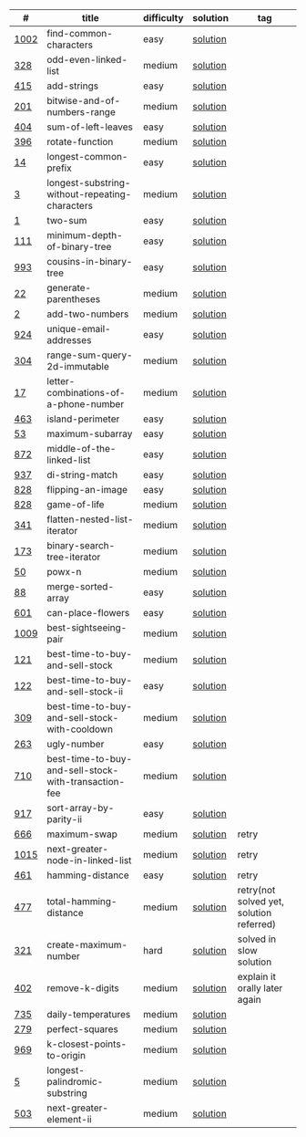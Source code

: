 

| #                                                                                            | title                                     | difficulty | solution      |    tag    |
|----------------------------------------------------------------------------------------------|-------------------------------------------|------------|----------------|-----------|
|[1002](https://leetcode.com/problems/find-common-characters/)           | find-common-characters            | easy       | [solution](https://github.com/jereneal20/TIL/blob/master/ps/odd-even-linked-list.cpp) |
|[328](https://leetcode.com/problems/odd-even-linked-list/) | odd-even-linked-list | medium | [solution](https://github.com/jereneal20/TIL/blob/master/ps/find-common-characters.cpp) |
|[415](https://leetcode.com/problems/add-strings) | add-strings | easy | [solution](https://github.com/jereneal20/TIL/blob/master/ps/odd-even-linked-list.cpp) |
|[201](https://leetcode.com/problems/bitwise-and-of-numbers-range/) | bitwise-and-of-numbers-range | medium | [solution](https://github.com/jereneal20/TIL/blob/master/ps/bitwise-and-of-numbers-range.cpp) |
|[404](https://leetcode.com/problems/sum-of-left-leaves/) | sum-of-left-leaves | easy | [solution](https://github.com/jereneal20/TIL/blob/master/ps/sum-of-left-leaves.cpp) |
|[396](https://leetcode.com/problems/rotate-function) | rotate-function | medium | [solution](https://github.com/jereneal20/TIL/blob/master/ps/rotate-function.cpp) |
|[14](https://leetcode.com/problems/longest-common-prefix) | longest-common-prefix | easy | [solution](https://github.com/jereneal20/TIL/blob/master/ps/longest-common-prefix.cpp) |
|[3](https://leetcode.com/problems/longest-substring-without-repeating-characters) | longest-substring-without-repeating-characters | medium | [solution](https://github.com/jereneal20/TIL/blob/master/ps/longest-substring-without-repeating-characters.cpp) |
|[1](https://leetcode.com/problems/two-sum) | two-sum | easy | [solution](https://github.com/jereneal20/TIL/blob/master/ps/two-sum.cpp) |
|[111](https://leetcode.com/problems/minimum-depth-of-binary-tree) | minimum-depth-of-binary-tree | easy | [solution](https://github.com/jereneal20/TIL/blob/master/ps/minimum-depth-of-binary-tree.cpp) |
|[993](https://leetcode.com/problems/cousins-in-binary-tree) | cousins-in-binary-tree | easy | [solution](https://github.com/jereneal20/TIL/blob/master/ps/cousins-in-binary-tree.cpp) |
|[22](https://leetcode.com/problems/generate-parentheses) | generate-parentheses| medium | [solution](https://github.com/jereneal20/TIL/blob/master/ps/generate-parentheses.cpp) |
|[2](https://leetcode.com/problems/add-two-numbers) | add-two-numbers | medium | [solution](https://github.com/jereneal20/TIL/blob/master/ps/add-two-numbers.cpp) |
|[924](https://leetcode.com/problems/unique-email-addresses) | unique-email-addresses | easy | [solution](https://github.com/jereneal20/TIL/blob/master/ps/unique-email-addresses.cpp) |
|[304](https://leetcode.com/problems/range-sum-query-2d-immutable) | range-sum-query-2d-immutable | medium | [solution](https://github.com/jereneal20/TIL/blob/master/ps/range-sum-query-2d-immutable.cpp) |
|[17](https://leetcode.com/problems/letter-combinations-of-a-phone-number) | letter-combinations-of-a-phone-number | medium | [solution](https://github.com/jereneal20/TIL/blob/master/ps/letter-combinations-of-a-phone-number.cpp) |
|[463](https://leetcode.com/problems/island-perimeter) | island-perimeter | easy | [solution](https://github.com/jereneal20/TIL/blob/master/ps/island-perimeter.cpp) |
|[53](https://leetcode.com/problems/maximum-subarray) | maximum-subarray | easy | [solution](https://github.com/jereneal20/TIL/blob/master/ps/maximum-subarray.cpp) |
|[872](https://leetcode.com/problems/middle-of-the-linked-list) | middle-of-the-linked-list | easy | [solution](https://github.com/jereneal20/TIL/blob/master/ps/middle-of-the-linked-list.cpp) |
|[937](https://leetcode.com/problems/di-string-match) | di-string-match | easy | [solution](https://github.com/jereneal20/TIL/blob/master/ps/di-string-match.cpp) |
|[828](https://leetcode.com/problems/flipping-an-image) | flipping-an-image | easy | [solution](https://github.com/jereneal20/TIL/blob/master/ps/flipping-an-image.cpp) |
|[828](https://leetcode.com/problems/game-of-life) | game-of-life | medium | [solution](https://github.com/jereneal20/TIL/blob/master/ps/game-of-life.cpp) |
|[341](https://leetcode.com/problems/flatten-nested-list-iterator) | flatten-nested-list-iterator | medium | [solution](https://github.com/jereneal20/TIL/blob/master/ps/flatten-nested-list-iterator.cpp) |
|[173](https://leetcode.com/problems/binary-search-tree-iterator) | binary-search-tree-iterator | medium | [solution](https://github.com/jereneal20/TIL/blob/master/ps/binary-search-tree-iterator.cpp) |
|[50](https://leetcode.com/problems/powx-n) | powx-n | medium | [solution](https://github.com/jereneal20/TIL/blob/master/ps/powx-n.cpp) |
|[88](https://leetcode.com/problems/merge-sorted-array) | merge-sorted-array | easy | [solution](https://github.com/jereneal20/TIL/blob/master/ps/merge-sorted-array.cpp) |
|[601](https://leetcode.com/problems/can-place-flowers) | can-place-flowers | easy | [solution](https://github.com/jereneal20/TIL/blob/master/ps/can-place-flowers.cpp) |
|[1009](https://leetcode.com/problems/best-sightseeing-pair) | best-sightseeing-pair | medium | [solution](https://github.com/jereneal20/TIL/blob/master/ps/best-sightseeing-pair.cpp) |
|[121](https://leetcode.com/problems/best-time-to-buy-and-sell-stock) | best-time-to-buy-and-sell-stock | medium | [solution](https://github.com/jereneal20/TIL/blob/master/ps/best-time-to-buy-and-sell-stock.cpp) |
|[122](https://leetcode.com/problems/best-time-to-buy-and-sell-stock-ii) | best-time-to-buy-and-sell-stock-ii | easy | [solution](https://github.com/jereneal20/TIL/blob/master/ps/best-time-to-buy-and-sell-stock-ii.cpp) |
|[309](https://leetcode.com/problems/best-time-to-buy-and-sell-stock-with-cooldown) | best-time-to-buy-and-sell-stock-with-cooldown | medium | [solution](https://github.com/jereneal20/TIL/blob/master/ps/best-time-to-buy-and-sell-stock-with-cooldown.cpp) |
|[263](https://leetcode.com/problems/ugly-number) | ugly-number | easy | [solution](https://github.com/jereneal20/TIL/blob/master/ps/ugly-number.cpp) |
|[710](https://leetcode.com/problems/best-time-to-buy-and-sell-stock-with-transaction-fee) | best-time-to-buy-and-sell-stock-with-transaction-fee | medium | [solution](https://github.com/jereneal20/TIL/blob/master/ps/best-time-to-buy-and-sell-stock-with-transaction-fee.cpp) |
|[917](https://leetcode.com/problems/sort-array-by-parity-ii) | sort-array-by-parity-ii | easy | [solution](https://github.com/jereneal20/TIL/blob/master/ps/sort-array-by-parity-ii.cpp) |
|[666](https://leetcode.com/problems/maximum-swap) | maximum-swap | medium | [solution](https://github.com/jereneal20/TIL/blob/master/ps/maximum-swap.cpp) | retry |
|[1015](https://leetcode.com/problems/next-greater-node-in-linked-list) | next-greater-node-in-linked-list | medium | [solution](https://github.com/jereneal20/TIL/blob/master/ps/next-greater-node-in-linked-list.cpp) | retry |
|[461](https://leetcode.com/problems/hamming-distance) | hamming-distance | easy | [solution](https://github.com/jereneal20/TIL/blob/master/ps/hamming-distance.cpp) | retry |
|[477](https://leetcode.com/problems/total-hamming-distance) | total-hamming-distance | medium | [solution](https://github.com/jereneal20/TIL/blob/master/ps/total-hamming-distance.cpp) | retry(not solved yet, solution referred) |
|[321](https://leetcode.com/problems/create-maximum-number) | create-maximum-number | hard | [solution](https://github.com/jereneal20/TIL/blob/master/ps/create-maximum-number.cpp) | solved in slow solution |
|[402](https://leetcode.com/problems/remove-k-digits) | remove-k-digits | medium | [solution](https://github.com/jereneal20/TIL/blob/master/ps/remove-k-digits.cpp) | explain it orally later again |
|[735](https://leetcode.com/problems/daily-temperatures) | daily-temperatures | medium | [solution](https://github.com/jereneal20/TIL/blob/master/ps/daily-temperatures.cpp) |  |
|[279](https://leetcode.com/problems/perfect-squares) | perfect-squares | medium | [solution](https://github.com/jereneal20/TIL/blob/master/ps/perfect-squares.cpp) |  |
|[969](https://leetcode.com/problems/k-closest-points-to-origin) | k-closest-points-to-origin | medium | [solution](https://github.com/jereneal20/TIL/blob/master/ps/k-closest-points-to-origin.cpp) |  |
|[5](https://leetcode.com/problems/longest-palindromic-substring) | longest-palindromic-substring | medium | [solution](https://github.com/jereneal20/TIL/blob/master/ps/longest-palindromic-substring.cpp) |  |
|[503](https://leetcode.com/problems/next-greater-element-ii) | next-greater-element-ii | medium | [solution](https://github.com/jereneal20/TIL/blob/master/ps/next-greater-element-ii.cpp) |  |
